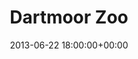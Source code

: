 ---
date: 2013-06-22 18:00:00+00:00
layout: album
title: Dartmoor Zoo
categories: 
- other
- days-out
photoset: 72157644657843151
flickimg: 14161652996
comments: true
---